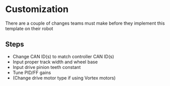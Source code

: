 # Customization

There are a couple of changes teams must make before they implement this template on their robot

## Steps
* Change CAN ID(s) to match controller CAN ID(s)
* Input proper track width and wheel base
* Input drive pinion teeth constant
* Tune PID/FF gains
* (Change drive motor type if using Vortex motors)